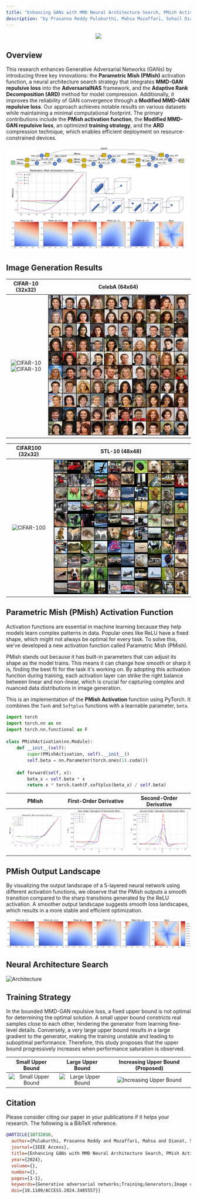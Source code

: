 ```yaml
---
title: "Enhancing GANs with MMD Neural Architecture Search, PMish Activation Function, and Adaptive Rank Decomposition"
description: "by Prasanna Reddy Pulakurthi, Mahsa Mozaffari, Sohail Dianat, Jamison Heard, Raghuveer Rao, and Majid Rabbani."
---
```


<p align="center">
  <img src="https://github.com/PrasannaPulakurthi/mmdpmishnas/blob/main/assets/visualize_sampled_images.gif">   
</p>

## Overview
This research enhances Generative Adversarial Networks (GANs) by introducing three key innovations: the **Parametric Mish (PMish)** activation function, a neural architecture search strategy that integrates **MMD-GAN repulsive loss** into the **AdversarialNAS** framework, and the **Adaptive Rank Decomposition (ARD)** method for model compression. Additionally, it improves the reliability of GAN convergence through a **Modified MMD-GAN repulsive loss**. Our approach achieves notable results on various datasets while maintaining a minimal computational footprint. The primary contributions include the **PMish activation function**, the **Modified MMD-GAN repulsive loss**, an optimized **training strategy**, and the **ARD** compression technique, which enables efficient deployment on resource-constrained devices.

![Graphical Abstract](assets/Graphical_Abstract_IEEE_ACCESS.png)

## Image Generation Results

| CIFAR-10 (32x32) | CelebA (64x64) |
| :---: | :---: |
| <img src="assets/Sec6_Results/Cifar10_Classified.png" title="CIFAR-10"/> <br> <img src="assets/Sec6_Results/Cifar10_Grid.png" title="CIFAR-10"/> | <img src="assets/Sec6_Results/CelebA_Grid.png" title="CelebA"/> |

| CIFAR100 (32x32) | STL-10 (48x48) |
| :---: | :---: |
| <img src="assets/Sec6_Results/Cifar100_Grid.png" title="CIFAR-100" /> | <img src="assets/Sec6_Results/STL10_Grid.png" title="STL-10"/> |

## Parametric Mish (PMish) Activation Function
Activation functions are essential in machine learning because they help models learn complex patterns in data. Popular ones like ReLU have a fixed shape, which might not always be optimal for every task. To solve this, we’ve developed a new activation function called Parametric Mish (PMish).

PMish stands out because it has built-in parameters that can adjust its shape as the model trains. This means it can change how smooth or sharp it is, finding the best fit for the task it's working on. By adopting this activation function during training, each activation layer can strike the right balance between linear and non-linear, which is crucial for capturing complex and nuanced data distributions in image generation.

This is an implementation of the **PMish Activation** function using PyTorch. It combines the `Tanh` and `Softplus` functions with a learnable parameter, `beta`.

```python
import torch
import torch.nn as nn
import torch.nn.functional as F

class PMishActivation(nn.Module):
    def __init__(self):
        super(PMishActivation, self).__init__()
        self.beta = nn.Parameter(torch.ones(1).cuda())
        
    def forward(self, x):
        beta_x = self.beta * x
        return x * torch.tanh(F.softplus(beta_x) / self.beta)
```

| PMish | First-Order Derivative | Second-Order Derivative |
| :---: | :---: | :---: |
|<img src="assets/Sec3C_PMish/PMish.png"/> | <img src="assets/AppB/first_derivative_pmish.png"/> | <img src="assets/AppB/second_derivative_pmish.png"/> |

## PMish Output Landscape
By visualizing the output landscape of a 5-layered neural network using different activation functions, we observe that the PMish outputs a smooth transition compared to the sharp transitions generated by the ReLU activation. A smoother output landscape suggests smooth loss landscapes, which results in a more stable and efficient optimization.

<img src="assets/Sec3C_PMish/landscape_pmish.png"/> 

## Neural Architecture Search
![Architecture](assets/Sec3B_Arch/Arch.png)

## Training Strategy
In the bounded MMD-GAN repulsive loss, a fixed upper bound is not optimal for determining the optimal solution. A small upper bound constricts real samples close to each other, hindering the generator from learning fine-level details. Conversely, a very large upper bound results in a large gradient to the generator, making the training unstable and leading to suboptimal performance. Therefore, this study proposes that the upper bound progressively increases when performance saturation is observed. 

| Small Upper Bound | Large Upper Bound | Increasing Upper Bound (Proposed) |
| :---: | :---: | :---: |
|<img src="assets/Sec3A_Loss/training_animation_R2.gif" title="Small Upper Bound"/> | <img src="assets/Sec3A_Loss/training_animation_R8.gif" title="Large Upper Bound" /> | <img src="assets/Sec3A_Loss/training_animation_R2_8.gif" title="Increasing Upper Bound"/> |

## Citation
Please consider citing our paper in your publications if it helps your research. The following is a BibTeX reference.
```bibtex
@ARTICLE{10732016,
  author={Pulakurthi, Prasanna Reddy and Mozaffari, Mahsa and Dianat, Sohail and Heard, Jamison and Rao, Raghuveer and Rabbani, Majid},
  journal={IEEE Access}, 
  title={Enhancing GANs with MMD Neural Architecture Search, PMish Activation Function and Adaptive Rank Decomposition}, 
  year={2024},
  volume={},
  number={},
  pages={1-1},
  keywords={Generative adversarial networks;Training;Generators;Image coding;Acute respiratory distress syndrome;Tensors;Standards;Neural networks;Image synthesis;Adaptive systems;Activation Function;Generative Adversarial Network;Maximum Mean Discrepancy;Neural Architecture Search;Tensor Decomposition},
  doi={10.1109/ACCESS.2024.3485557}}
```
